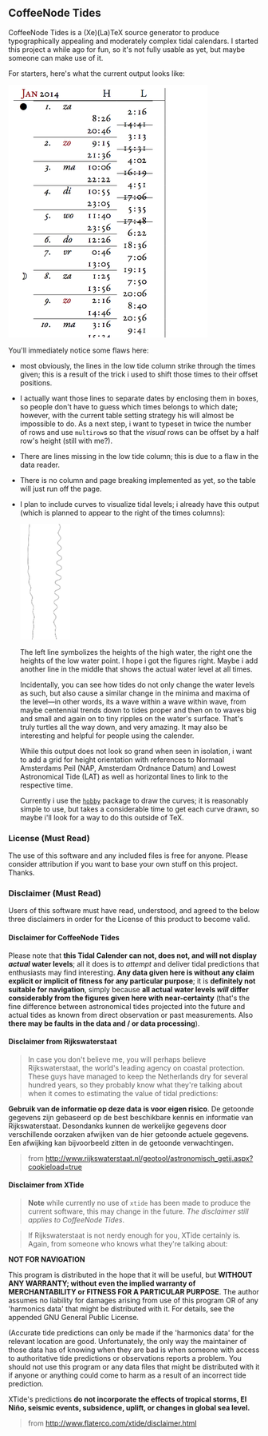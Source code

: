 

## CoffeeNode Tides

CoffeeNode Tides is a (Xe)(La)TeX source generator to produce typographically appealing and moderately complex
tidal calendars. I started this project a while ago for fun, so it's not fully usable as yet, but maybe
someone can make use of it.

For starters, here's what the current output looks like:

<img src='https://github.com/loveencounterflow/coffeenode-tides/raw/master/art/Screen%20Shot%202014-03-20%20at%2020.47.55.png' width=400px>

You'll immediately notice some flaws here:

* most obviously, the lines in the low tide column strike through the times given; this is a result of the
  trick i used to shift those times to their offset positions.

* I actually want those lines to separate dates by enclosing them in boxes, so people don't have to guess
  which times belongs to which date; however, with the current table setting strategy his will almost
  be impossible to do. As a next step, i want to typeset in twice the number of rows and use `multirow`s
  so that the *visual* rows can be offset by a half row's height (still with me?).

* There are lines missing in the low tide column; this is due to a flaw in the data reader.

* There is no column and page breaking implemented as yet, so the table will just run off the page.

* I plan to include curves to visualize tidal levels; i already have this output (which is planned to appear
  to the right of the times columns):

  <img src='https://github.com/loveencounterflow/coffeenode-tides/raw/master/art/Screen%20Shot%202014-03-20%20at%2021.40.43.png' width=100px>

  The left line symbolizes the heights of the high water, the right one the heights of the low water
  point. I hope i got the figures right. Maybe i add another line in the middle that shows the actual water
  level at all times.

  Incidentally, you can see how tides do not only change the water levels as such, but also cause
  a similar change in the minima and maxima of the level—in other words, its a wave within a wave within
  wave, from maybe centennial trends down to tides proper and then on to waves big and small and again on to tiny
  ripples on the water's surface. That's truly turtles all the way down, and very amazing. It may also be
  interesting and helpful for people using the calender.

  While this output does not look so grand when seen in isolation, i want to add a grid for height
  orientation with references to Normaal Amsterdams Peil (NAP, Amsterdam Ordnance Datum) and Lowest
  Astronomical Tide (LAT) as well as horizontal lines to link to the respective time.

  Currently i use the [`hobby`](http://ftp.uni-erlangen.de/mirrors/CTAN/graphics/pgf/contrib/hobby/hobby_doc.pdf)
  package to draw the curves; it is reasonably simple to use, but takes a considerable time to get each
  curve drawn, so maybe i'll look for a way to do this outside of TeX.

### License (Must Read)

The use of this software and any included files is free for anyone. Please consider attribution if you
want to base your own stuff on this project. Thanks.

### Disclaimer (Must Read)

Users of this software must have read, understood, and agreed to the below three disclaimers in order for
the License of this product to become valid.

#### Disclaimer for CoffeeNode Tides

Please note that **this Tidal Calender can not, does not, and will not display *actual* water levels**; all it does
is to *attempt* and deliver tidal predictions that enthusiasts may find interesting. **Any data given here
is without any claim explicit or implicit of fitness for any particular purpose**; it is **definitely not
suitable for navigation**, simply because **all actual water levels *will* differ considerably from the figures
given here with near-certainty** (that's the fine difference between astronomical tides projected into the
future and actual tides as known from direct observation or past measurements. Also **there may be faults in
the data and / or data processing**).

#### Disclaimer from Rijkswaterstaat

> In case you don't believe me, you will perhaps believe Rijkswaterstaat, the world's leading agency on
> coastal protection. These guys have managed to keep the Netherlands dry for several hundred years, so they
> probably know what they're talking about when it comes to estimating the value of tidal predictions:

**Gebruik van de informatie op deze data is voor eigen risico**. De getoonde gegevens zijn gebaseerd op de best
beschikbare kennis en informatie van Rijkswaterstaat. Desondanks kunnen de werkelijke gegevens door
verschillende oorzaken afwijken van de hier getoonde actuele gegevens. Een afwijking kan bijvoorbeeld zitten
in de getoonde verwachtingen.

> from http://www.rijkswaterstaat.nl/geotool/astronomisch_getij.aspx?cookieload=true

#### Disclaimer from XTide

> **Note** while currently no use of `xtide` has been made to produce the current software, this may change
> in the future. *The disclaimer still applies to CoffeeNode Tides*.

> If Rijkswaterstaat is not nerdy enough for you, XTide certainly is. Again, from someone who knows what
> they're talking about:


**NOT FOR NAVIGATION**

This program is distributed in the hope that it will be useful, but **WITHOUT ANY WARRANTY; without even the
implied warranty of MERCHANTABILITY or FITNESS FOR A PARTICULAR PURPOSE**.  The author assumes no liability
for damages arising from use of this program OR of any 'harmonics data' that might be distributed with it.
For details, see the appended GNU General Public License.

(Accurate tide predictions can only be made if the 'harmonics data' for the relevant location are good.
Unfortunately, the only way the maintainer of those data has of knowing when they are bad is when someone
with access to authoritative tide predictions or observations reports a problem.  You should not use this
program or any data files that might be distributed with it if anyone or anything could come to harm as a
result of an incorrect tide prediction.

XTide's predictions **do not incorporate the effects of tropical storms, El Niño, seismic events, subsidence,
uplift, or changes in global sea level.**

> from http://www.flaterco.com/xtide/disclaimer.html



<!--

http://live.getij.nl/export.cfm?format=txt&from=01-01-2014&to=31-12-2014&uitvoer=2&interval=10&lunarphase=yes&location=EEMHVN&Timezone=MET_DST&refPlane=LAT&graphRefPlane=LAT&bottom=0&keel=0


locations =
  'AUKFPFM':        'Aukfield platform'
  'BAALHK':         'Baalhoek'
  'BATH':           'Bath'
  'BEERKNL':        'Beerkanaal'
  'BERGSDSWT':      'Bergse Diepsluis west'
  'BORSSLE':        'Borssele'
  'BRESKS':         'Breskens'
  'BROUWHVSGT02':   'Brouwershavensche Gat 02'
  'BROUWHVSGT08':   'Brouwershavensche Gat 08'
  'CADZD':          'Cadzand'
  'DELFZL':         'Delfzijl'
  'DENHDR':         'Den Helder'
  'DENOVBTN':       'Den Oever'
  'DINTHVN':        'Dintelhaven'
  'DORDT':          'Dordrecht'
  'EEMHVN':         'Eemhaven'
  'EEMSHVN':        'Eemshaven'
  'EURPFM':         'Euro platform'
  'EURPHVN':        'Europahaven'
  'GEULHVN':        'Geulhaven'
  'GOIDSOD':        'Goidschalxoord'
  'GOUDBG':         'Gouda brug'
  'HAGSBNDN':       'Hagestein beneden'
  'HANSWT':         'Hansweert'
  'HARLGN':         'Harlingen'
  'HARMSBG':        'Harmsenbrug'
  'HARTBG':         'Hartelbrug'
  'HARTHVN':        'Hartelhaven'
  'HARTKWT':        'Hartel-Kuwait'
  'HARVT10':        'Haringvliet 10'
  'HEESBN':         'Heesbeen'
  'HELLVSS':        'Hellevoetsluis'
  'HOEKVHLD':       'Hoek van Holland'
  'HUIBGT':         'Huibertgat'
  'IJMDBTHVN':      'IJmuiden'
  'K13APFM':        'K13A platform'
  'KATSBTN':        'Kats'
  'KEIZVR':         'Keizersveer'
  'KORNWDZBTN':     'Kornwerderzand'
  'KRAMMSZWT':      'Krammersluizen west'
  'KRIMPADIJSL':    'Krimpen aan de IJssel'
  'KRIMPADLK':      'Krimpen aan de Lek'
  'LAUWOG':         'Lauwersoog'
  'LICHTELGRE':     'Lichteiland Goeree'
  'LITHDP':         'Lith dorp'
  'MAASSS':         'Maassluis'
  'MARLGT':         'Marollegat'
  'MOERDK':         'Moerdijk'
  'NES':            'Nes'
  'NIEUWSTZL':      'Nieuwe Statenzijl'
  'NOORDWMPT':      'Meetpost Noordwijk'
  'OOSTSDE04':      'Oosterschelde 04'
  'OOSTSDE11':      'Oosterschelde 11'
  'OOSTSDE14':      'Oosterschelde 14'
  'OUDSD':          'Oudeschild'
  'OVLVHWT':        'Overloop van Hansweert'
  'PARKSS':         'Parksluis'
  'PETTZD':         'Petten zuid'
  'RAKND':          'Rak noord'
  'ROOMPBNN':       'Roompot binnen'
  'ROOMPBTN':       'Roompot buiten'
  'ROTTDM':         'Rotterdam'
  'ROZBSSNZDE':     'Rozenburgsesluis noordzijde'
  'SCHAARVDND':     'Schaar van de Noord'
  'SCHEURHVN':      'Scheurhaven'
  'SCHEVNGN':       'Scheveningen'
  'SCHIERMNOG':     'Schiermonnikoog'
  'SCHOONHVN':      'Schoonhoven'
  'SPIJKNSE':       'Spijkenisse'
  'STAVNSE':        'Stavenisse'
  'STELLDBTN':      'Haringvlietsluizen'
  'SUURHBNZDE':     'Suurhoffbrug noordzijde'
  'TERNZN':         'Terneuzen'
  'TERSLNZE':       'Terschelling Noordzee'
  'TEXNZE':         'Texel Noordzee'
  'VLAARDGN':       'Vlaardingen'
  'VLAKTVDRN':      'Vlakte van de Raan'
  'VLIELHVN':       'Vlieland haven'
  'VLISSGN':        'Vlissingen'
  'VURN':           'Vuren'
  'WALSODN':        'Walsoorden'
  'WERKDBTN':       'Werkendam buiten'
  'WESTKPLE':       'Westkapelle'
  'WESTTSLG':       'West-Terschelling'
  'WIERMGDN':       'Wierumergronden'
  'YERSKE':         'Yerseke'


 -->

